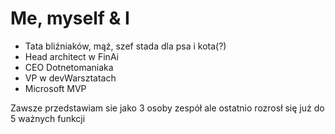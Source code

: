 <!-- .slide: data-background="./resources/img/back-me.png" -->
# Me, myself & I
- Tata bliźniaków, mąź, szef stada dla psa i kota(?)
- Head architect w FinAi
- CEO Dotnetomaniaka
- VP w devWarsztatach
- Microsoft MVP


<aside class="notes">
Zawsze przedstawiam sie jako 3 osoby zespół ale ostatnio rozrosł się już do 5 ważnych funkcji
</aside>